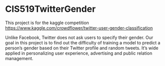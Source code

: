 # CIS519TwitterGender

This project is for the kaggle competition https://www.kaggle.com/crowdflower/twitter-user-gender-classification

Unlike Facebook, Twitter does not ask users to specify their gender. Our goal in this project is to find out the difficulty of training a model to predict a person’s gender based on their Twitter profile and random tweets. It’s wide applied in personalizing user experience, advertising and public relation management.
